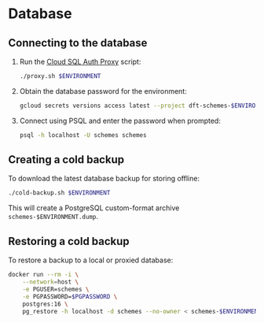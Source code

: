 # Database

## Connecting to the database

1. Run the [Cloud SQL Auth Proxy](https://cloud.google.com/sql/docs/postgres/sql-proxy) script:

   ```bash
   ./proxy.sh $ENVIRONMENT
   ```

1. Obtain the database password for the environment:

   ```bash
   gcloud secrets versions access latest --project dft-schemes-$ENVIRONMENT --secret database-password
   ```

1. Connect using PSQL and enter the password when prompted:

   ```bash
   psql -h localhost -U schemes schemes
   ```

## Creating a cold backup

To download the latest database backup for storing offline:

```bash
./cold-backup.sh $ENVIRONMENT
```

This will create a PostgreSQL custom-format archive `schemes-$ENVIRONMENT.dump`.

## Restoring a cold backup

To restore a backup to a local or proxied database:

```bash
docker run --rm -i \
	--network=host \
	-e PGUSER=schemes \
	-e PGPASSWORD=$PGPASSWORD \
	postgres:16 \
	pg_restore -h localhost -d schemes --no-owner < schemes-$ENVIRONMENT.dump
```
